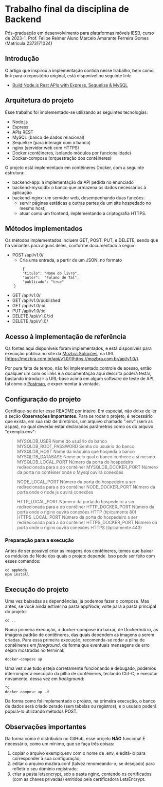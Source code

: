 # Trabalho final da disciplina de Backend
Pós-graduação em desenvolvimento para plataformas móveis
IESB, curso de 2023-1, Prof. Felipe Reimer
Aluno Marcelo Amarante Ferreira Gomes (Matrícula 2373171024)

## Introdução
O artigo que inspirou a implementação contida nesse trabalho, bem como link para o repositório original, está disponível no seguinte link:
- [Build Node.js Rest APIs with Express, Sequelize & MySQL](https://www.bezkoder.com/node-js-express-sequelize-mysql/)

## Arquitetura do projeto
Esse trabalho foi implementado-se utilizando as seguintes tecnologias:
- Node.js
- Express
- APIs REST
- MySQL (banco de dados relacional)
- Sequelize (para interagir com o banco)
- nginx (servidor web com HTTPS)
- Docker (contêineres, isolando módulos por funcionalidade)
- Docker-compose (orquestração dos contêineres)

O projeto está implementado em contêineres Docker, com a seguinte estrutura:
- backend-app: a implementação da API pedida no enunciado
- backend-mysqldb: o banco que armazena os dados necessários à aplicação
- backend-nginx: um servidor web, desempenhando duas funções:
  - servir páginas estáticas e outras partes de um site hospedado no mesmo host;
  - atuar como um frontend, implementando a criptografia HTTPS.

## Métodos implementados
Os métodos implementados incluem GET, POST, PUT, e DELETE, sendo que há variantes para alguns deles, conforme documentado a seguir:
-    POST	/api/v1.0/
     - Cria uma entrada, a partir de um JSON, no formato
```
        {
	    "titulo": "Nome do livro",
	    "autor":  "Fulano de Tal",
	    "publicado": "true"
	}
```
-    GET	/api/v1.0/
-    GET	/api/v1.0/published
-    GET	/api/v1.0/:id
-    PUT	/api/v1.0/:id
-    DELETE	/api/v1.0/:id
-    DELETE	/api/v1.0/


## Acesso à implementação de referência
Os fontes aqui disponíveis foram implementados, e está disponíveis para execução pública no site da [Mozbra Soluções](https://mozbra.com.br/), na URL [https://mozbra.com.br/api/v1.0/](https://mozbra.com.br/api/v1.0/).

Por pura falta de tempo, não foi implementado controle de acesso, então qualquer um com os links e a documentação aqui descrita poderá testar, bastando introduzir a URL-base acima em algum software de teste de API, tal como o [Postman](https://www.postman.com/downloads/), e experimentar à vontade.

## Configuração do projeto
Certifique-se de ler esse README por inteiro. Em especial, não deixe de ler a seção **Observações Importantes**.
Para se rodar o projeto, é necessário que exista, em sua raiz de diretórios, um arquivo chamado ".env" (sem as aspas), no qual deverão estar declarados parâmetros como os do arquivo "exemplo.env":
> MYSQLDB_USER		Nome do usuário do banco 
> MYSQLDB_ROOT_PASSWORD	Senha do usuário do banco
> MYSQLDB_HOST		Nome da máquina que hospeda o banco
> MYSQLDB_DATABASE	Nome pelo qual o banco conhece a si mesmo
> MYSQLDB_LOCAL_PORT	Número da porta do hospedeiro redirecionada para a do contêiner
> MYSQLDB_DOCKER_PORT	Número da porta no contêiner onde o Mysql ouvirá conexões
>
> NODE_LOCAL_PORT	Número da porta do hospedeiro a ser redirecionada para a do contêiner
> NODE_DOCKER_PORT	Número da porta onde o node.js ouvirá conexões
>
> HTTP_LOCAL_PORT	Número da porta do hospedeiro a ser redirecionada para a do contêiner
> HTTP_DOCKER_PORT	Número da porta onde o nginx ouvirá conexões HTTP (tipicamente 80)
> HTTPS_LOCAL_PORT	Número da porta do hospedeiro a ser redirecionada para a do contêiner
> HTTPS_DOCKER_PORT	Número da porta onde o nginx ouvirá conexões HTTPS (tipicamente 443)

### Preparação para a execução
Antes de ser possível criar as imagens dos contêineres, temos que baixar os módulos de Node dos quais o projeto depende.
Isso pode ser feito com esses comandos:
```
cd appNode
npm install
```

## Execução do projeto
Uma vez baixadas as dependências, já podemos fazer o compose.
Mas antes, se você ainda estiver na pasta appNode, volte para a pasta principal do projeto:
```
cd ..
```
Numa primeira execução, o docker-compose irá baixar, de Dockerhub.io, as imagens padrão de contêineres,
das quais dependem as imagens a serem criadas.
Para essa primeira execução, recomenda-se rodar a pilha de contêineres em _foreground_, de forma que
eventuais mensagens de erro sejam mostradas no terminal:
```
docker-compose up
```
Uma vez que tudo esteja corretamente funcionando e debugado, podemos interromper a execução da pilha de
contêineres, teclando Ctrl-C, e executar novamente, dessa vez em _background_:
```
^C
docker-compose up -d
```
Da forma como foi implementado o projeto, na primeira execução, o banco de dados será criado zerado (sem tabelas ou registros), e o usuário poderá populá-lo utilizando métodos POST.

## Observações importantes
Da forma como é distribuído no GitHub, esse projeto **NÃO** funciona!
É necessário, como um mínimo, que se faça três coisas:
1) copiar o arquivo exemplo.env com o nome de .env, e editá-lo para corresponder à sua configuração;
2) editar o arquivo mozbra.conf (talvez renomeando-o, se desejado) para refletir o seu domínio registrado;
3) criar a pasta letsencrypt, sob a pasta nginx, contendo os certificados (com as chaves privadas) emitidos pela certificadora LetsEncrypt.
